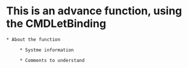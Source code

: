 # This is an advance function, using the CMDLetBinding

    * About the function 

         * Systme information

         * Comments to understand 

